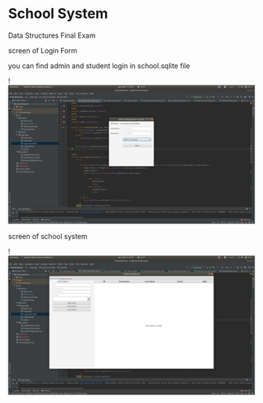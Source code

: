 # School System

Data Structures Final Exam

screen of Login Form

you can find admin and student login in school.sqlite file

!![Screenshot](/screen/loginForm.png)


screen of school system

!![Screenshot](/screen/content.png)


